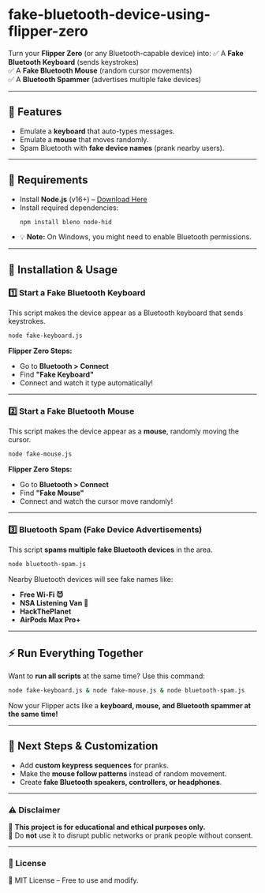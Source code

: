 # fake-bluetooth-device-using-flipper-zero

Turn your **Flipper Zero** (or any Bluetooth-capable device) into:
✅ A **Fake Bluetooth Keyboard** (sends keystrokes)  
✅ A **Fake Bluetooth Mouse** (random cursor movements)  
✅ A **Bluetooth Spammer** (advertises multiple fake devices)  

---

## 🚀 Features
- Emulate a **keyboard** that auto-types messages.
- Emulate a **mouse** that moves randomly.
- Spam Bluetooth with **fake device names** (prank nearby users).

---

## 📌 Requirements
- Install **Node.js** (v16+) – [Download Here](https://nodejs.org/)
- Install required dependencies:
  ```sh
  npm install bleno node-hid
  ```
- 💡 **Note:** On Windows, you might need to enable Bluetooth permissions.

---

## 🔧 Installation & Usage

### 1️⃣ Start a Fake Bluetooth Keyboard
This script makes the device appear as a Bluetooth keyboard that sends keystrokes.
```sh
node fake-keyboard.js
```
**Flipper Zero Steps:**  
- Go to **Bluetooth > Connect**  
- Find **"Fake Keyboard"**  
- Connect and watch it type automatically!  

---

### 2️⃣ Start a Fake Bluetooth Mouse
This script makes the device appear as a **mouse**, randomly moving the cursor.
```sh
node fake-mouse.js
```
**Flipper Zero Steps:**  
- Go to **Bluetooth > Connect**  
- Find **"Fake Mouse"**  
- Connect and watch the cursor move randomly!  

---

### 3️⃣ Bluetooth Spam (Fake Device Advertisements)
This script **spams multiple fake Bluetooth devices** in the area.
```sh
node bluetooth-spam.js
```
Nearby Bluetooth devices will see fake names like:
- **Free Wi-Fi 😈**
- **NSA Listening Van 🚐**
- **HackThePlanet**
- **AirPods Max Pro+**

---

## ⚡ Run Everything Together
Want to **run all scripts** at the same time? Use this command:
```sh
node fake-keyboard.js & node fake-mouse.js & node bluetooth-spam.js
```
Now your Flipper acts like a **keyboard, mouse, and Bluetooth spammer at the same time!**  

---

## 🔹 Next Steps & Customization
- Add **custom keypress sequences** for pranks.
- Make the **mouse follow patterns** instead of random movement.
- Create **fake Bluetooth speakers, controllers, or headphones**.

---

### ⚠️ Disclaimer
🚨 **This project is for educational and ethical purposes only.**  
🚨 Do **not** use it to disrupt public networks or prank people without consent.  

---

### 📌 License
📝 MIT License – Free to use and modify.  
